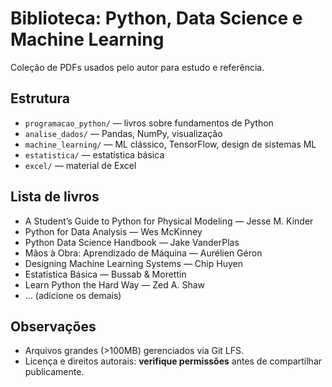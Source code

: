 # Biblioteca: Python, Data Science e Machine Learning

Coleção de PDFs usados pelo autor para estudo e referência.

## Estrutura
- `programacao_python/` — livros sobre fundamentos de Python
- `analise_dados/` — Pandas, NumPy, visualização
- `machine_learning/` — ML clássico, TensorFlow, design de sistemas ML
- `estatistica/` — estatística básica
- `excel/` — material de Excel

## Lista de livros
- A Student’s Guide to Python for Physical Modeling — Jesse M. Kinder
- Python for Data Analysis — Wes McKinney
- Python Data Science Handbook — Jake VanderPlas
- Mãos à Obra: Aprendizado de Máquina — Aurélien Géron
- Designing Machine Learning Systems — Chip Huyen
- Estatística Básica — Bussab & Morettin
- Learn Python the Hard Way — Zed A. Shaw
- ... (adicione os demais)

## Observações
- Arquivos grandes (>100MB) gerenciados via Git LFS.
- Licença e direitos autorais: **verifique permissões** antes de compartilhar publicamente.
